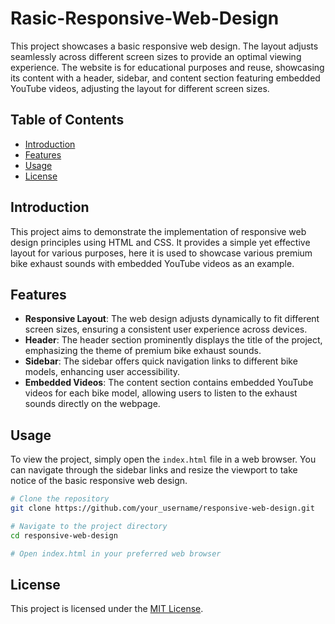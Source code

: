 # Rasic-Responsive-Web-Design

This project showcases a basic responsive web design. The layout adjusts seamlessly across different screen sizes to provide an optimal viewing experience. The website is for educational purposes and reuse, showcasing its content with a header, sidebar, and content section featuring embedded YouTube videos, adjusting the layout for different screen sizes.

## Table of Contents
- [Introduction](#introduction)
- [Features](#features)
- [Usage](#usage)
- [License](#license)

## Introduction

This project aims to demonstrate the implementation of responsive web design principles using HTML and CSS. It provides a simple yet effective layout for various purposes, here it is used to showcase various premium bike exhaust sounds with embedded YouTube videos as an example.

## Features

- **Responsive Layout**: The web design adjusts dynamically to fit different screen sizes, ensuring a consistent user experience across devices.
- **Header**: The header section prominently displays the title of the project, emphasizing the theme of premium bike exhaust sounds.
- **Sidebar**: The sidebar offers quick navigation links to different bike models, enhancing user accessibility.
- **Embedded Videos**: The content section contains embedded YouTube videos for each bike model, allowing users to listen to the exhaust sounds directly on the webpage.

## Usage

To view the project, simply open the `index.html` file in a web browser. You can navigate through the sidebar links and resize the viewport to take notice of the basic responsive web design.

```bash
# Clone the repository
git clone https://github.com/your_username/responsive-web-design.git

# Navigate to the project directory
cd responsive-web-design

# Open index.html in your preferred web browser
```

## License

This project is licensed under the [MIT License](LICENSE).
